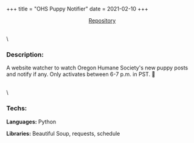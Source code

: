 +++
title = "OHS Puppy Notifier"
date = 2021-02-10
+++

<center>
<a href="https://github.com/sjinno/ohs-puppy-notifier" target="\_blank" class="repo"><i class="fab fa-github"></i> Repository</a></center>

\
\

### Description:

A website watcher to watch Oregon Humane Society's new puppy posts and notify if any. Only activates between 6-7 p.m. in PST. 🐶

\
\

### Techs:

**Languages:** Python

**Libraries:** Beautiful Soup, requests, schedule
